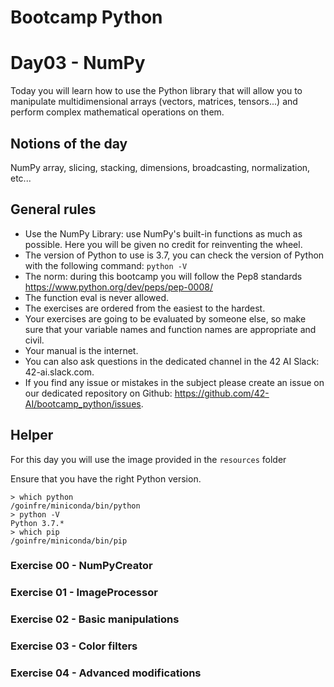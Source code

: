 # Bootcamp Python

# Day03 - NumPy

Today you will learn how to use the Python library that will allow you to manipulate multidimensional arrays (vectors, matrices, tensors...) and perform complex mathematical operations on them.

## Notions of the day

NumPy array, slicing, stacking, dimensions, broadcasting, normalization, etc...

## General rules

* Use the NumPy Library: use NumPy's built-in functions as much as possible. Here you will be given no credit for reinventing the wheel.
* The version of Python to use is 3.7, you can check the version of Python with the following command: `python -V`
* The norm: during this bootcamp you will follow the Pep8 standards <href src="https://www.python.org/dev/peps/pep-0008/"><u><font color=blue>https://www.python.org/dev/peps/pep-0008/</font></u></href>
* The function eval is never allowed.
* The exercises are ordered from the easiest to the hardest.
* Your exercises are going to be evaluated by someone else, so make sure that your variable names and function names are appropriate and civil. 
* Your manual is the internet.
* You can also ask questions in the dedicated channel in the 42 AI Slack: 42-ai.slack.com.
* If you find any issue or mistakes in the subject please create an issue on our dedicated repository on Github:  <href src="https://github.com/42-AI/bootcamp_python/issues"><u><font color=blue>https://github.com/42-AI/bootcamp_python/issues</font></u></href>.

## Helper

For this day you will use the image provided in the `resources` folder

Ensure that you have the right Python version.

```
> which python
/goinfre/miniconda/bin/python
> python -V
Python 3.7.*
> which pip
/goinfre/miniconda/bin/pip
```

### Exercise 00 - NumPyCreator
### Exercise 01 - ImageProcessor
### Exercise 02 - Basic manipulations
### Exercise 03 - Color filters
### Exercise 04 - Advanced modifications
